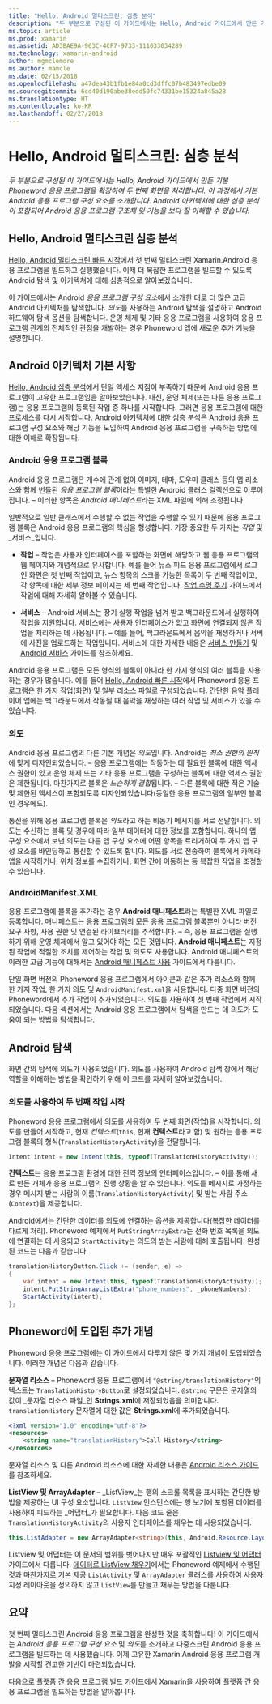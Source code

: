 ```yaml
---
title: "Hello, Android 멀티스크린: 심층 분석"
description: "두 부분으로 구성된 이 가이드에서는 Hello, Android 가이드에서 만든 기본 Phoneword 응용 프로그램을 확장하여 두 번째 화면을 처리합니다. 이 과정에서 기본 Android 응용 프로그램 구성 요소를 소개합니다. Android 아키텍처에 대한 심층 분석이 포함되어 Android 응용 프로그램 구조체 및 기능을 보다 잘 이해할 수 있습니다."
ms.topic: article
ms.prod: xamarin
ms.assetid: AD3BAE9A-963C-4CF7-9733-111033034289
ms.technology: xamarin-android
author: mgmclemore
ms.author: mamcle
ms.date: 02/15/2018
ms.openlocfilehash: a47dea43b1fb1e84a0cd3dffc07b483497edbe09
ms.sourcegitcommit: 6cd40d190abe38edd50fc74331be15324a845a28
ms.translationtype: HT
ms.contentlocale: ko-KR
ms.lasthandoff: 02/27/2018
---
```

# <a name="hello-android-multiscreen-deep-dive"></a>Hello, Android 멀티스크린: 심층 분석

_두 부분으로 구성된 이 가이드에서는 Hello, Android 가이드에서 만든 기본 Phoneword 응용 프로그램을 확장하여 두 번째 화면을 처리합니다. 이 과정에서 기본 Android 응용 프로그램 구성 요소를 소개합니다. Android 아키텍처에 대한 심층 분석이 포함되어 Android 응용 프로그램 구조체 및 기능을 보다 잘 이해할 수 있습니다._

## <a name="hello-android-multiscreen-deep-dive"></a>Hello, Android 멀티스크린 심층 분석

[Hello, Android 멀티스크린 빠른 시작](~/android/get-started/hello-android-multiscreen/hello-android-multiscreen-quickstart.md)에서 첫 번째 멀티스크린 Xamarin.Android 응용 프로그램을 빌드하고 실행했습니다.
이제 더 복잡한 프로그램을 빌드할 수 있도록 Android 탐색 및 아키텍쳐에 대해 심층적으로 알아보겠습니다.

이 가이드에서는 Android *응용 프로그램 구성 요소*에서 소개한 대로 더 많은 고급 Android 아키텍처를 탐색합니다. *의도*를 사용하는 Android 탐색을 설명하고 Android 하드웨어 탐색 옵션을 탐색합니다. 운영 체제 및 기타 응용 프로그램을 사용하여 응용 프로그램 관계의 전체적인 관점을 개발하는 경우 Phoneword 앱에 새로운 추가 기능을 설명합니다.


## <a name="android-architecture-basics"></a>Android 아키텍처 기본 사항

[Hello, Android 심층 분석](~/android/get-started/hello-android/hello-android-deepdive.md)에서 단일 액세스 지점이 부족하기 때문에 Android 응용 프로그램이 고유한 프로그램임을 알아보았습니다. 대신, 운영 체제(또는 다른 응용 프로그램)는 응용 프로그램의 등록된 작업 중 하나를 시작합니다. 그러면 응용 프로그램에 대한 프로세스를 다시 시작합니다. Android 아키텍처에 대한 심층 분석은 Android 응용 프로그램 구성 요소와 해당 기능을 도입하여 Android 응용 프로그램을 구축하는 방법에 대한 이해로 확장됩니다.

<a name="AndroidApplicationBlocks" />

### <a name="android-application-blocks"></a>Android 응용 프로그램 블록

Android 응용 프로그램은 개수에 관계 없이 이미지, 테마, 도우미 클래스 등의 앱 리소스와 함께 번들된 *응용 프로그램 블록*이라는 특별한 Android 클래스 컬렉션으로 이루어집니다. &ndash; 이러한 항목은 *Android 매니페스트*라는 XML 파일에 의해 조정됩니다.

일반적으로 일반 클래스에서 수행할 수 없는 작업을 수행할 수 있기 때문에 응용 프로그램 블록은 Android 응용 프로그램의 핵심을 형성합니다. 가장 중요한 두 가지는 _작업_ 및 _서비스_입니다.

-   **작업** &ndash; 작업은 사용자 인터페이스를 포함하는 화면에 해당하고 웹 응용 프로그램의 웹 페이지와 개념적으로 유사합니다. 예를 들어 뉴스 피드 응용 프로그램에서 로그인 화면은 첫 번째 작업이고, 뉴스 항목의 스크롤 가능한 목록이 두 번째 작업이고, 각 항목에 대한 세부 정보 페이지는 세 번째 작업입니다. [작업 수명 주기](~/android/app-fundamentals/activity-lifecycle/index.md) 가이드에서 작업에 대해 자세히 알아볼 수 있습니다.

-   **서비스** &ndash; Android 서비스는 장기 실행 작업을 넘겨 받고 백그라운드에서 실행하여 작업을 지원합니다. 서비스에는 사용자 인터페이스가 없고 화면에 연결되지 않은 작업을 처리하는 데 사용됩니다. &ndash; 예를 들어, 백그라운드에서 음악을 재생하거나 서버에 사진을 업로드하는 작업입니다. 서비스에 대한 자세한 내용은 [서비스 만들기](~/android/app-fundamentals/services/index.md) 및 [Android 서비스](~/android/app-fundamentals/services/index.md) 가이드를 참조하세요.


Android 응용 프로그램은 모든 형식의 블록이 아니라 한 가지 형식의 여러 블록을 사용하는 경우가 많습니다. 예를 들어 [Hello, Android 빠른 시작](~/android/get-started/hello-android/hello-android-quickstart.md)에서 Phoneword 응용 프로그램은 한 가지 작업(화면) 및 일부 리소스 파일로 구성되었습니다. 간단한 음악 플레이어 앱에는 백그라운드에서 작동될 때 음악을 재생하는 여러 작업 및 서비스가 있을 수 있습니다.

### <a name="intents"></a>의도

Android 응용 프로그램의 다른 기본 개념은 *의도*입니다.
Android는 *최소 권한의 원칙*에 맞게 디자인되었습니다. &ndash; 응용 프로그램에는 작동하는 데 필요한 블록에 대한 액세스 권한이 있고 운영 체제 또는 기타 응용 프로그램을 구성하는 블록에 대한 액세스 권한은 제한됩니다. 마찬가지로 블록은 *느슨하게 결합*됩니다. &ndash; 다른 블록에 대한 적은 기술 및 제한된 액세스이 포함되도록 디자인되었습니다(동일한 응용 프로그램의 일부인 블록인 경우에도).

통신을 위해 응용 프로그램 블록은 *의도*라고 하는 비동기 메시지를 서로 전달합니다. 의도는 수신하는 블록 및 경우에 따라 일부 데이터에 대한 정보를 포함합니다. 하나의 앱 구성 요소에서 보낸 의도는 다른 앱 구성 요소에 어떤 항목을 트리거하여 두 가지 앱 구성 요소를 바인딩하고 통신할 수 있도록 합니다. 의도를 서로 전송하여 블록에서 카메라 앱을 시작하거나, 위치 정보를 수집하거나, 화면 간에 이동하는 등 복잡한 작업을 조정할 수 있습니다.

<a name="AndroidManifestXML" />

### <a name="androidmanifestxml"></a>AndroidManifest.XML

응용 프로그램에 블록을 추가하는 경우 **Android 매니페스트**라는 특별한 XML 파일로 등록합니다. 매니페스트는 응용 프로그램의 모든 응용 프로그램 블록뿐만 아니라 버전 요구 사항, 사용 권한 및 연결된 라이브러리를 추적합니다. &ndash; 즉, 응용 프로그램을 실행하기 위해 운영 체제에서 알고 있어야 하는 모든 것입니다. **Android 매니페스트**는 지정된 작업에 적절한 조치를 제어하는 작업 및 의도도 사용합니다. Android 매니페스트의 이러한 고급 기능에 대해서는 [Android 매니페스트 사용](~/android/platform/android-manifest.md) 가이드에서 다룹니다.

단일 화면 버전의 Phoneword 응용 프로그램에서 아이콘과 같은 추가 리소스와 함께 한 가지 작업, 한 가지 의도 및 `AndroidManifest.xml`을 사용합니다. 다중 화면 버전의 Phoneword에서 추가 작업이 추가되었습니다. 의도를 사용하여 첫 번째 작업에서 시작되었습니다. 다음 섹션에서는 Android 응용 프로그램에서 탐색을 만드는 데 의도가 도움이 되는 방법을 탐색합니다.

## <a name="android-navigation"></a>Android 탐색

화면 간의 탐색에 의도가 사용되었습니다. 의도를 사용하여 Android 탐색 창에서 해당 역할을 이해하는 방법을 확인하기 위해 이 코드를 자세히 알아보겠습니다.


### <a name="launching-a-second-activity-with-an-intent"></a>의도를 사용하여 두 번째 작업 시작

Phoneword 응용 프로그램에서 의도를 사용하여 두 번째 화면(작업)을 시작합니다. 의도를 만들어 시작하고, 현재 *컨텍스트*(`this`, 현재 **컨텍스트**라고 함) 및 원하는 응용 프로그램 블록의 형식(`TranslationHistoryActivity`)을 전달합니다.

```csharp
Intent intent = new Intent(this, typeof(TranslationHistoryActivity));
```

**컨텍스트**는 응용 프로그램 환경에 대한 전역 정보의 인터페이스입니다. &ndash; 이를 통해 새로 만든 개체가 응용 프로그램의 진행 상황을 알 수 있습니다. 의도를 메시지로 가정하는 경우 메시지 받는 사람의 이름(`TranslationHistoryActivity`) 및 받는 사람 주소(`Context`)을 제공합니다.

Android에서는 간단한 데이터를 의도에 연결하는 옵션을 제공합니다(복잡한 데이터를 다르게 처리). Phoneword 예제에서 `PutStringArrayExtra`는 전화 번호 목록을 의도에 연결하는 데 사용되고 `StartActivity`는 의도의 받는 사람에 대해 호출됩니다. 완성된 코드는 다음과 같습니다.

```csharp
translationHistoryButton.Click += (sender, e) =>
{
    var intent = new Intent(this, typeof(TranslationHistoryActivity));
    intent.PutStringArrayListExtra("phone_numbers", _phoneNumbers);
    StartActivity(intent);
};
```


## <a name="additional-concepts-introduced-in-phoneword"></a>Phoneword에 도입된 추가 개념

Phoneword 응용 프로그램에는 이 가이드에서 다루지 않은 몇 가지 개념이 도입되었습니다. 이러한 개념은 다음과 같습니다.

**문자열 리소스** &ndash; Phoneword 응용 프로그램에서 `"@string/translationHistory"`의 텍스트는 `TranslationHistoryButton`로 설정되었습니다. `@string` 구문은 문자열의 값이 _문자열 리소스 파일_인 **Strings.xml**에 저장되었음을 의미합니다. `translationHistory` 문자열에 대한 값은 **Strings.xml**에 추가되었습니다.

```xml
<?xml version="1.0" encoding="utf-8"?>
<resources>
    <string name="translationHistory">Call History</string>
</resources>
```

문자열 리소스 및 다른 Android 리소스에 대한 자세한 내용은 [Android 리소스 가이드](~/android/app-fundamentals/resources-in-android/index.md)를 참조하세요.

**ListView 및 ArrayAdapter** &ndash; _ListView_는 행의 스크롤 목록을 표시하는 간단한 방법을 제공하는 UI 구성 요소입니다. `ListView` 인스턴스에는 행 보기에 포함된 데이터를 사용하여 피드하는 _어댑터_가 필요합니다. 다음 코드 줄은 `TranslationHistoryActivity`의 사용자 인터페이스를 채우는 데 사용되었습니다.

```csharp
this.ListAdapter = new ArrayAdapter<string>(this, Android.Resource.Layout.SimpleListItem1, phoneNumbers);
```

Listview 및 어댑터는 이 문서의 범위를 벗어나지만 매우 포괄적인 [Listview 및 어댑터](~/android/user-interface/layouts/list-view/index.md) 가이드에서 다룹니다.
[데이터로 ListView 채우기](~/android/user-interface/layouts/list-view/populating.md)에서는 Phoneword 예제에서 수행된 것과 마찬가지로 기본 제공 `ListActivity` 및 `ArrayAdapter` 클래스를 사용하여 사용자 지정 레이아웃을 정의하지 않고 `ListView`를 만들고 채우는 방법을 다룹니다.


## <a name="summary"></a>요약

첫 번째 멀티스크린 Android 응용 프로그램을 완성한 것을 축하합니다! 이 가이드에서는 *Android 응용 프로그램 구성 요소* 및 *의도*를 소개하고 다중스크린 Android 응용 프로그램을 빌드하는 데 사용했습니다. 이제 고유한 Xamarin.Android 응용 프로그램 개발을 시작할 견고한 기반이 마련되었습니다.

다음으로 [플랫폼 간 응용 프로그램 빌드 가이드](~/cross-platform/app-fundamentals/building-cross-platform-applications/index.md)에서 Xamarin을 사용하여 플랫폼 간 응용 프로그램을 빌드하는 방법을 알아봅니다.
